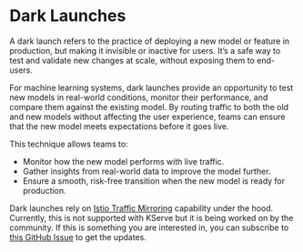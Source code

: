 # Dark Launches

A dark launch refers to the practice of deploying a new model or feature in production, but making it invisible or inactive for users. It’s a safe way to test and validate new changes at scale, without exposing them to end-users.

For machine learning systems, dark launches provide an opportunity to test new models in real-world conditions, monitor their performance, and compare them against the existing model. By routing traffic to both the old and new models without affecting the user experience, teams can ensure that the new model meets expectations before it goes live.

This technique allows teams to:

- Monitor how the new model performs with live traffic.
- Gather insights from real-world data to improve the model further.
- Ensure a smooth, risk-free transition when the new model is ready for production.

Dark launches rely on [Istio Traffic Mirroring](https://istio.io/latest/docs/tasks/traffic-management/mirroring/) capability under the hood. Currently, this is not supported with KServe but it is being worked on by the community. If this is something you are interested in, you can subscribe to [this GitHub Issue](https://github.com/kserve/kserve/issues/2240) to get the updates.